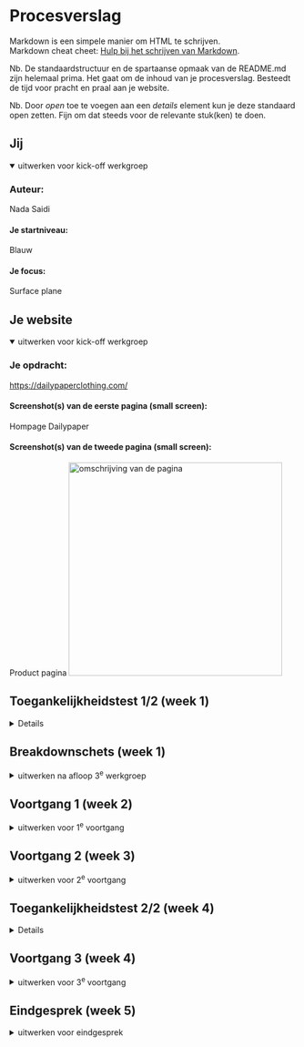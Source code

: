 # Procesverslag
Markdown is een simpele manier om HTML te schrijven.  
Markdown cheat cheet: [Hulp bij het schrijven van Markdown](https://github.com/adam-p/markdown-here/wiki/Markdown-Cheatsheet).

Nb. De standaardstructuur en de spartaanse opmaak van de README.md zijn helemaal prima. Het gaat om de inhoud van je procesverslag. Besteedt de tijd voor pracht en praal aan je website.

Nb. Door *open* toe te voegen aan een *details* element kun je deze standaard open zetten. Fijn om dat steeds voor de relevante stuk(ken) te doen.





## Jij

<details open>
  <summary>uitwerken voor kick-off werkgroep</summary>

  ### Auteur:
 Nada Saidi

  #### Je startniveau:
 Blauw

  #### Je focus:
Surface plane
 
</details>





## Je website

<details open>
  <summary>uitwerken voor kick-off werkgroep</summary>

  ### Je opdracht:
  https://dailypaperclothing.com/

  #### Screenshot(s) van de eerste pagina (small screen): 
  Hompage Dailypaper  


  #### Screenshot(s) van de tweede pagina (small screen):
 Product pagina 
  <img src="readme-images/screenshot-eerste-pagina.png" width="375px" alt="omschrijving van de pagina">
 
</details>



## Toegankelijkheidstest 1/2 (week 1)

<details>
  Vandaag heb ik de twee tests uitgevoerd: de screenreader-test en de WCAG-checklist.

**Screenreader:**


*Verwarring 1*

Bij het gebruik van de screenreader kwam ik erachter dat het onduidelijk is omdat afbeeldingen niet worden genoemd, alleen de HTTP-site wordt genoemd voor de volgende pagina. Je weet dus niet waar de knop zit en waar het over gaat. Dit kan verbeterd worden. Ook wordt het menubalk verteld als een lijst met 4 onderdelen in plaats van direct te beginnen met het benoemen van de menubalk. Dit kan voor verwarring zorgen.

### Bevindingen

Tijdens het testen kwam ik erachter dat een aantal zaken niet goed werkten of onduidelijk waren:

- Er is geen dark mode gebruikt.
- De knoppen zijn onduidelijk en niet goed leesbaar.
- Er is bijna geen feedback, en er is geen hover zichtbaar wanneer je eroverheen gaat.
- Wanneer een hover wordt gebruikt, valt dit niet op en is het heel onduidelijk.

#### Screenreader

Tijdens de screenreader-test merkte ik op dat veel dingen Niet goed. werkte je merkt dat het menu wordt overgeslagen, tenzij je er op drukt, er wordt verteld dat het linkjes Zijn maar er wordt niet verteld waar dat linkje naartoe verwijst.



#### Muis en Toetsenbord

Zowel de muis als het toetsenbord werken prima. Je kunt alles openen met zowel het toetsenbord als de muis. Jammer genoeg ontbreekt er duidelijke hover-feedback, wat het proces soms onduidelijk maakt.

*Conclusie*

Voorgestelde oplossingen zijn onder andere het toevoegen van een dark mode, het toepassen van de hovers bij de knoppen voor betere klikbaarheid. 

</details>



## Breakdownschets (week 1)

<details>
  <summary>uitwerken na afloop 3<sup>e</sup> werkgroep</summary>

  ### de hele pagina: 
  <img src="readme-images/dummy-plaatje.jpg" width="375px" alt="breakdown van de hele pagina">

  ### dynamisch deel (bijv menu): 
  <img src="readme-images/dummy-plaatje.jpg" width="375px" alt="breakdown van een dynamisch deel">

  ### wellicht nog een dynamisch deel (bijv filter): 
  <img src="readme-images/dummy-plaatje.jpg" width="375px" alt="breakdown van nog een dynamisch deel">

</details>





## Voortgang 1 (week 2)

<details>
  <summary>uitwerken voor 1<sup>e</sup> voortgang</summary>

  ### Stand van zaken
  hier dit ging goed & dit was lastig (neem ook screenshots op van delen van je website en code)


  ### Agenda voor meeting
  samen met je groepje opstellen

  |nada saidi    
                |
  -  hoe maak ik een hamburger menu?
  - Is mijn site goed genoeg voor de opdracht
  - Mijn website veranderd steeds, moet ik me ook daar aan houden?


  ### Verslag van meeting
  hier na afloop snel de uitkomsten van de meeting vastleggen

  - Dooe middel van een ul / li en dan laten animeren in Jv ( dit komt nog aanbod in de volgede lessen)
  - Het is een goede site maar ik moet wel 2 pagina's uitwerken.
  - Dat is geen probleem ik mag de eerste versie gebruiken.
  - ...

</details>





## Voortgang 2 (week 3)

<details>
  <summary>uitwerken voor 2<sup>e</sup> voortgang</summary>

  ### Stand van zaken
  hier dit ging goed & dit was lastig (neem ook screenshots op van delen van je website en code)


  ### Agenda voor meeting
  samen met je groepje opstellen

  wat is gelukt?
- De items voor een menu is gelukt om dit in een ul /li en a te zetten zodat het klikbaar is.
- Mijn basis van mijn html is gelukt op de footer na


de vragen die ik had :

- mag de footer in een section.
- Hoe kan ik de code voor een forum krijgen en aanpassen?

  ### Verslag van meeting
  - De footer mag in een section
  - Dit kan je opzoeken op internet daar vind je de juiste html/css code ervoor dit mag ik kopieren en plakken

- ...

</details>





## Toegankelijkheidstest 2/2 (week 4)

<details>
 ### Bevindingen

Tijdens het testen van de website heb ik enkele positieve aspecten opgemerkt:

- De website maakt gebruik van een heldere en duidelijke weergave, zonder dark mode.
- De knoppen op de website zijn goed zichtbaar en leesbaar, wat bijdraagt aan een goede gebruikerservaring.
- Er is voldoende feedback aanwezig op de website, waardoor gebruikers duidelijk kunnen begrijpen hoe ze met de interface moeten interacteren.
- Bij het gebruik van de muis en het toetsenbord verliep alles soepel, waardoor alle functies op een toegankelijke manier te activeren waren.

Screenreader

Tijdens de screenreader-test verliep het proces niet echt  positief. De screenreader benoemde niet de verschillende elementen op de website correct, waaronder het menu dat niet op een gestructureerde wijze werd voorgelezen. Ook de linkjes worden niet op de juiste manier benoemd

Conclusie

De website presteert beter dan eerst maar is nog steeds ruimte voor verbetering in mijn site, mijn html klopt nog niet helemaal, en is niet correct nog, dit moet ik oppakken ook moet ik die linkjes ergens naar toe leiden anders klopt het niet, ook zal ik nog een darmmode toevoegen en hover states voor de knoppen

</details>





## Voortgang 3 (week 4)

<details>
  <summary>uitwerken voor 3<sup>e</sup> voortgang</summary>

  ### Stand van zaken
  hier dit ging goed & dit was lastig (neem ook screenshots op van delen van je website en code)


  ### Agenda voor meeting
  samen met je groepje opstellen

- Laatste 2 knoppen niet kleiner
-  Ander fonts om dunner te maken
- Oceanwide fonts kan ik niet vinden
- Future item mag je section gebruiken
- Logo plaatje
- Scrolll bar weg doen


  ### Verslag van meeting
  hier na afloop snel de uitkomsten van de meeting vastleggen

  - punt 1
  - punt 2
  - nog een punt
  - ...

</details>





## Eindgesprek (week 5)

<details>
  <summary>uitwerken voor eindgesprek</summary>

  ### Je uitkomst - karakteristiek screenshots:
  <img src="readme-images/dummy-plaatje.jpg" width="375px" alt="uitomst opdracht 1">


  ### Dit ging goed/Heb ik geleerd: 
  Korte omschrijving met plaatjes

  <img src="readme-images/dummy-plaatje.jpg" width="375px" alt="top">


  ### Dit was lastig/Is niet gelukt:
  Korte omschrijving met plaatjes

  <img 

  <img src="./





## Bronnenlijst

<details open>
  <summary>continu bijhouden terwijl je werkt</summary>

  Nb. Wees specifiek ('css-tricks' als bron is bijv. niet specifiek genoeg). 
  Nb. ChatGpT en andere AI horen er ook bij.
  Nb. Vermeld de bronnen ook in je code.

  1. bron 1
  2. bron 2
  3. ...

</details>